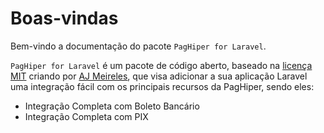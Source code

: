 # Boas-vindas

Bem-vindo a documentação do pacote `PagHiper for Laravel`.

`PagHiper for Laravel` é um pacote de código aberto, baseado na <a href="https://github.com/devajmeireles/paghiper-for-laravel/blob/main/LICENSE.md" target="_blank">licença MIT</a> criando por <a href="https://www.linkedin.com/in/devajmeireles/" target="_blank">AJ Meireles</a>, que visa adicionar a sua aplicação Laravel uma integração fácil com os principais recursos da PagHiper, sendo eles:

- Integração Completa com Boleto Bancário
- Integração Completa com PIX

